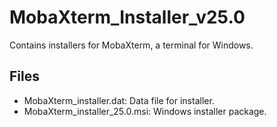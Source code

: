# MobaXterm_Installer_v25.0

Contains installers for MobaXterm, a terminal for Windows.

## Files
- MobaXterm_installer.dat: Data file for installer.
- MobaXterm_installer_25.0.msi: Windows installer package.